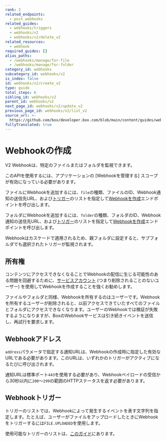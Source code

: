 ```yaml
---
rank: 2
related_endpoints:
  - post_webhooks
related_guides:
  - webhooks/triggers
  - webhooks/v2
  - webhooks/v2/delete_v2
related_resources:
  - webhook
required_guides: []
alias_paths:
  - /webhooks/manage/for-file
  - /webhooks/manage/for-folder
category_id: webhooks
subcategory_id: webhooks/v2
is_index: false
id: webhooks/v2/create_v2
type: guide
total_steps: 6
sibling_id: webhooks/v2
parent_id: webhooks/v2
next_page_id: webhooks/v2/update_v2
previous_page_id: webhooks/v2/list_v2
source_url: >-
  https://github.com/box/developer.box.com/blob/main/content/guides/webhooks/v2/create_v2.md
fullyTranslated: true
---
```

# Webhookの作成

V2 Webhookは、特定のファイルまたはフォルダを監視できます。

<Message type="warning">

このAPIを使用するには、アプリケーションの \[Webhookを管理する] スコープが有効になっている必要があります。

</Message>

ファイルにWebhookを追加するには、`file`の種類、ファイルのID、Webhook通知の送信先URL、および[トリガー][2]のリストを指定して[Webhookを作成][1]エンドポイントを呼び出します。

<Samples id="post_webhooks">

</Samples>

フォルダにWebhookを追加するには、`folder`の種類、フォルダのID、Webhook通知の送信先URL、および[トリガー][2]のリストを指定して[Webhookを作成][1]エンドポイントを呼び出します。

<Samples id="post_webhooks" variant="for_folder">

</Samples>

<Message type="notice">

Webhookはカスケードで適用されるため、親フォルダに設定すると、サブフォルダでも選択されたトリガーが監視されます。

</Message>

## 所有権

コンテンツにアクセスできなくなることでWebhookの配信に生じる可能性のある問題を回避するために、[サービスアカウント][sa] (つまり削除されることのないユーザー) を使用してWebhookを作成することを強くお勧めします。

ファイルやフォルダと同様、Webhookを所有するのはユーザーです。Webhookを所有するユーザーが削除されると、以前アクセスできていたすべてのファイルとフォルダにアクセスできなくなります。ユーザーのWebhookでは検証が失敗するようになりますが、BoxのWebhookサービスは引き続きイベントを送信し、再試行を要求します。

## Webhookアドレス

`address`パラメータで指定する通知URLは、Webhookの作成時に指定した有効なURLである必要があります。このURLは、いずれかのトリガーがアクティブになるたびに呼び出されます。

通知URLは標準ポート`443`を使用する必要があり、Webhookペイロードの受信から30秒以内に`200`～`299`の範囲のHTTPステータスを返す必要があります。

## Webhookトリガー

トリガーのリストでは、Webhookによって発生するイベントを表す文字列を指定します。たとえば、ユーザーがファイルをアップロードしたときにWebhookをトリガーするには`FILE.UPLOADED`を使用します。

使用可能なトリガーのリストは、[このガイド][2]にあります。

[1]: e://post_webhooks

[2]: g://webhooks/triggers

[sa]: g://getting-started/user-types/service-account

